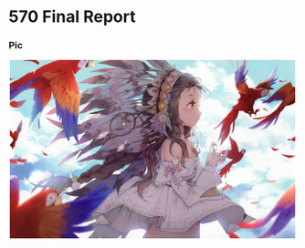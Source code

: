 # 570 Final Report

### Pic

<p align="center"><img src="pic/test.jpeg" alt="Routing" width="500"/></p>